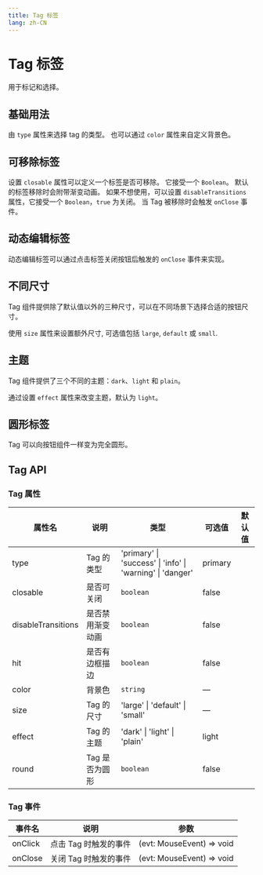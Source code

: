 ```yaml
---
title: Tag 标签
lang: zh-CN
---
```


# Tag 标签

用于标记和选择。

## 基础用法

由 `type` 属性来选择 tag 的类型。 也可以通过 `color` 属性来自定义背景色。

<code src="./basic.tsx"></code>

## 可移除标签

设置 `closable` 属性可以定义一个标签是否可移除。 它接受一个 `Boolean`。 默认的标签移除时会附带渐变动画。 如果不想使用，可以设置 `disableTransitions` 属性，它接受一个 `Boolean`，`true` 为关闭。 当 Tag 被移除时会触发 `onClose` 事件。

<code src="./removable.tsx"></code>

## 动态编辑标签

动态编辑标签可以通过点击标签关闭按钮后触发的 `onClose` 事件来实现。

<code src="./editable.tsx"></code>

## 不同尺寸

Tag 组件提供除了默认值以外的三种尺寸，可以在不同场景下选择合适的按钮尺寸。

使用 `size` 属性来设置额外尺寸, 可选值包括 `large`, `default` 或 `small`.

<code src="./sizes.tsx"></code>

## 主题

Tag 组件提供了三个不同的主题：`dark`、`light` 和 `plain`。

通过设置 `effect` 属性来改变主题，默认为 `light`。

<code src="./theme.tsx"></code>

## 圆形标签

Tag 可以向按钮组件一样变为完全圆形。

<code src="./rounded.tsx"></code>

<!-- ## 可选中的标签

有时候因为业务需求，我们可能会需要用到类似复选框的标签，但是**按钮式的复选框**的样式又不满足需求，此时我们就可以用到 `checkTag`组件。

check-tag 的基础使用方法，check-tag 提供的 API 非常简单。

<code src="./checkable.tsx"></code> -->

## Tag API

### Tag 属性

| 属性名             | 说明             | 类型                                                                   | 可选值  | 默认值 |
| ------------------ | ---------------- | ---------------------------------------------------------------------- | ------- | ------ |
| type               | Tag 的类型       | <Enum>'primary' \| 'success' \| 'info' \| 'warning' \| 'danger'</Enum> | primary |
| closable           | 是否可关闭       | `boolean`                                                              | false   |
| disableTransitions | 是否禁用渐变动画 | `boolean`                                                              | false   |
| hit                | 是否有边框描边   | `boolean`                                                              | false   |
| color              | 背景色           | `string`                                                               | —       |
| size               | Tag 的尺寸       | <Enum>'large' \| 'default' \| 'small'</Enum>                           | —       |
| effect             | Tag 的主题       | <Enum>'dark' \| 'light' \| 'plain'</Enum>                              | light   |
| round              | Tag 是否为圆形   | `boolean`                                                              | false   |

### Tag 事件

| 事件名  | 说明                  | 参数                                                   |
| ------- | --------------------- | ------------------------------------------------------ |
| onClick | 点击 Tag 时触发的事件 | <Enum type="Function">(evt: MouseEvent) => void</Enum> |
| onClose | 关闭 Tag 时触发的事件 | <Enum type="Function">(evt: MouseEvent) => void</Enum> |

<!-- ## CheckTag 属性

| 属性名  | 说明     | 类型    | 可选值     | 默认值 |
| ------- | -------- | ------- | ---------- | ------ |
| checked | 是否选中 | boolean | true/false | —      |

## CheckTag 事件

| 事件名 | 说明                        | 参数    |
| ------ | --------------------------- | ------- |
| change | 点击 Check Tag 时触发的事件 | checked | -->
